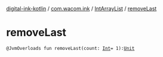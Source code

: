 [digital-ink-kotlin](../../index.md) / [com.wacom.ink](../index.md) / [IntArrayList](index.md) / [removeLast](./remove-last.md)

# removeLast

`@JvmOverloads fun removeLast(count: `[`Int`](https://kotlinlang.org/api/latest/jvm/stdlib/kotlin/-int/index.html)` = 1): `[`Unit`](https://kotlinlang.org/api/latest/jvm/stdlib/kotlin/-unit/index.html)